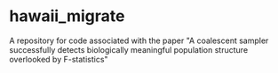 # hawaii_migrate
A repository for code associated with the paper "A coalescent sampler successfully detects biologically meaningful population structure overlooked by F-statistics"
